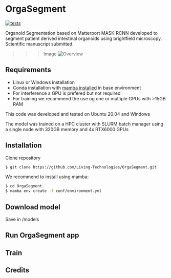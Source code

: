 # OrgaSegment
[![tests](https://github.com/Living-Technologies/OrgaSegment/workflows/tests/badge.svg?branch=master)](https://github.com/Living-Technologies/OrgaSegment/actions)

Organoid Segmentation based on Matterport MASK-RCNN developed to segment patient derived intestinal organoids using brightfield microscopy.
Scientific manuscript submitted.  


>>> Image ![Overview](images/plot.png)
## Requirements

* Linux or Windows installation
* Conda installation with [mamba installed](https://mamba.readthedocs.io/en/latest/installation.html) in base environment
* For interference a GPU is prefered but not required
* For training we recommend the use og one or multiple GPUs with >15GB RAM

This code was developed and tested on Ubuntu 20.04 and Windows

The model was trained on a HPC cluster with SLURM batch manager using a single node with 320GB memory and 4x RTX6000 GPUs

## Installation

Clone repository
```sh
$ git clone https://github.com/Living-Technologies/OrgaSegment.git
```

We recommend to install using mamba:
```sh
$ cd OrgaSegment
$ mamba env create -f conf/environment.yml
```

## Download model

Save in /models

## Run OrgaSegment app


## Train


## Credits
